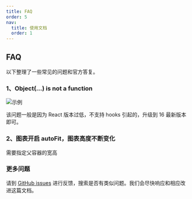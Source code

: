 ```yaml
---
title: FAQ
order: 5
nav:
  title: 使用文档
  order: 1
---
```


## FAQ

以下整理了一些常见的问题和官方答复。

### 1、Object(...) is not a function

<img src="https://gw.alipayobjects.com/mdn/rms_d314dd/afts/img/A*GnrEQZUVa5AAAAAAAAAAAAAAARQnAQ" alt="示例" />

该问题一般是因为 React 版本过低，不支持 hooks 引起的，升级到 16 最新版本即可。

### 2、图表开启 autoFit，图表高度不断变化

需要指定父容器的宽高

### 更多问题

请到 [GitHub issues](https://github.com/pansyjs/react-charts/issues) 进行反馈，搜索是否有类似问题。我们会尽快响应和相应改进这篇文档。
